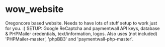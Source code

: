 # wow_website
Oregoncore based website. Needs to have lots of stuff setup to work just for you. :)
SETUP: Google ReCaptcha and paymentwall API keys, database & PHPMailer credentials, text/information, logos.
Also uses (not included) 'PHPMailer-master', 'phpBB3' and 'paymentwall-php-master'.
